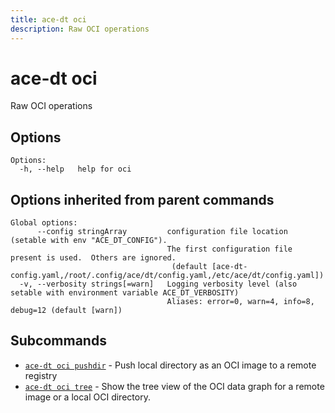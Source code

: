 ```yaml
---
title: ace-dt oci
description: Raw OCI operations
---
```


<!--
This documentation is auto generated by a script.
Please do not edit this file directly.
-->

<!-- markdownlint-disable-next-line single-title -->
# ace-dt oci

Raw OCI operations

## Options

```plaintext
Options:
  -h, --help   help for oci
```

## Options inherited from parent commands

```plaintext
Global options:
      --config stringArray         configuration file location (setable with env "ACE_DT_CONFIG").
                                   The first configuration file present is used.  Others are ignored.
                                    (default [ace-dt-config.yaml,/root/.config/ace/dt/config.yaml,/etc/ace/dt/config.yaml])
  -v, --verbosity strings[=warn]   Logging verbosity level (also setable with environment variable ACE_DT_VERBOSITY)
                                   Aliases: error=0, warn=4, info=8, debug=12 (default [warn])
```

## Subcommands

- [`ace-dt oci pushdir`](pushdir.md) - Push local directory as an OCI image to a remote registry
- [`ace-dt oci tree`](tree.md) - Show the tree view of the OCI data graph for a remote image or a local OCI directory.
